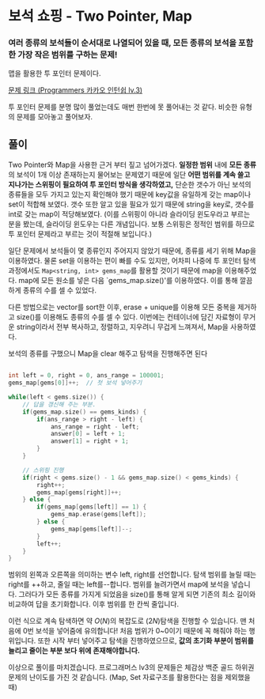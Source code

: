 보석 쇼핑 - Two Pointer, Map
====

### 여러 종류의 보석들이 순서대로 나열되어 있을 때, 모든 종류의 보석을 포함한 가장 작은 범위를 구하는 문제! 
맵을 활용한 투 포인터 문제이다.

[문제 링크 (Programmers 카카오 인턴쉽 lv.3)](https://programmers.co.kr/learn/courses/30/lessons/67258)

투 포인터 문제를 분명 많이 풀었는데도 매번 한번에 못 풀어내는 것 같다. 비슷한 유형의 문제를 모아놓고 풀어보자.

풀이
---
Two Pointer와 Map을 사용한 근거 부터 짚고 넘어가겠다. __일정한 범위__ 내에 **모든 종류**의 보석이 1개 이상 존재하는지 물어보는 문제였기 때문에 일단 **어떤 범위를 계속 쓸고 지나가는 스위핑이 필요하여 투 포인터 방식을 생각하였고,** 단순한 갯수가 아닌 보석의 종류들을 모두 가지고 있는지 확인해야 했기 때문에 key값을 유일하게 갖는 map이나 set이 적합해 보였다. 갯수 또한 알고 있을 필요가 있기 때문에 string을 key로, 갯수를 int로 갖는 map이 적당해보였다. (이를 스위핑이 아니라 슬라이딩 윈도우라고 부르는 분을 봤는데, 슬라이딩 윈도우는 다른 개념입니다. 보통 스위핑은 정적인 범위를 하므로 투 포인터 문제라고 부르는 것이 적절해 보입니다.)

일단 문제에서 보석들이 몇 종류인지 주어지지 않았기 때문에, 종류를 세기 위해 Map을 이용하였다. 물론 set을 이용하는 편이 빠를 수도 있지만, 어차피 나중에 투 포인터 탐색 과정에서도 `Map<string, int> gems_map`를 활용할 것이기 때문에 map을 이용해주었다. map에 모든 원소를 넣은 다음 `gems_map.size()'를 이용하였다. 이를 통해 깔끔하게 종류의 수를 셀 수 있었다.

다른 방법으로는 vector를 sort한 이후, erase + unique를 이용해 모든 중복을 제거하고 size()를 이용해도 종류의 수를 셀 수 있다. 이번에는 컨테이너에 담긴 자료형이 무거운 string이라서 전부 복사하고, 정렬하고, 지우려니 무겁게 느껴져서, Map을 사용하였다.

보석의 종류를 구했으니 Map을 clear 해주고 탐색을 진행해주면 된다

```c++

int left = 0, right = 0, ans_range = 100001;
gems_map[gems[0]]++;  // 첫 보석 넣어주기

while(left < gems.size()) {
    // 답을 갱신해 주는 부분.
    if(gems_map.size() == gems_kinds) {
        if(ans_range > right - left) {
            ans_range = right - left;
            answer[0] = left + 1;
            answer[1] = right + 1;
        }
    }

    // 스위핑 진행
    if(right < gems.size() - 1 && gems_map.size() < gems_kinds) {
        right++;
        gems_map[gems[right]]++;
    } else {
        if(gems_map[gems[left]] == 1) {
            gems_map.erase(gems[left]);
        } else {
            gems_map[gems[left]]--;
        }
        left++;
    }
}
```
범위의 왼쪽과 오른쪽을 의미하는 변수 left, right를 선언합니다.
탐색 범위를 늘릴 때는 right를 ++하고, 줄일 때는 left를--합니다.
범위를 늘려가면서 map에 보석을 넣습니다. 그러다가 모든 종류를 가지게 되었음을 size()를 통해 알게 되면 기존의 최소 길이와 비교하여 답을 초기화합니다.
이후 범위를 한 칸씩 줄입니다.

이런 식으로 계속 탐색하면 약 $O(N)$의 복잡도로 ($2N$)탐색을 진행할 수 있습니다.
맨 처음에 0번 보석을 넣어줌에 유의합니다! 처음 범위가 0~0이기 때문에 꼭 해줘야 하는 행위입니다. 또한 시작 부터 넣어주고 탐색을 진행하였으므로, **값의 초기화 부분이 범위를 늘리고 줄이는 부분 보다 위에 존재해야합니다.**

이상으로 풀이를 마치겠습니다. 프로그래머스 lv3의 문제들은 체감상 백준 골드 하위권 문제의 난이도를 가진 것 같습니다. (Map, Set 자료구조를 활용한다는 점을 제외했을 때)

